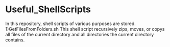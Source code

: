 # Useful_ShellScripts
In this repository, shell scripts of various purposes are stored.
1)GetFilesFromFolders.sh
    This shell script recursively zips, moves, or copys all files of the current directory and all directories the current directory contains.